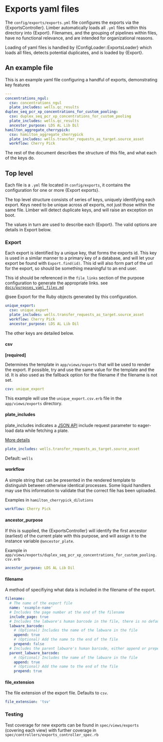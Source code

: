 <!--
# @markup markdown
# @title Exports yaml files
-->

# Exports yaml files

The `config/exports/exports.yml` file configures the exports via the {ExportsController}. Limber automatically loads all `.yml` files within this directory into {Export}.
Filenames, and the grouping of pipelines within files, have no functional relevance, and are intended for organizational reasons.

Loading of yaml files is handled by {ConfigLoader::ExportsLoader} which
loads all files, detects potential duplicates, and is loaded by {Export}.

## An example file

This is an example yaml file configuring a handful of exports, demonstrating key
features

```yaml
---
concentrations_ngul:
  csv: concentrations_ngul
  plate_includes: wells.qc_results
duplex_seq_pcr_xp_concentrations_for_custom_pooling:
  csv: duplex_seq_pcr_xp_concentrations_for_custom_pooling
  plate_includes: wells.qc_results
  ancestor_purpose: LDS AL Lib Dil
hamilton_aggregate_cherrypick:
  csv: hamilton_aggregate_cherrypick
  plate_includes: wells.transfer_requests_as_target.source_asset
  workflow: Cherry Pick
```

The rest of the document describes the structure of this file, and what each of the keys do.

## Top level

Each file is a `.yml` file located in `config/exports`, it contains the
configuration for one or more {Export exports}.

The top level structure consists of series of keys, uniquely identifying each
export. Keys need to be unique across _all_ exports, not just those within
the same file. Limber will detect duplicate keys, and will raise an exception
on boot.

The values in turn are used to describe each {Export}. The valid options are details in Export below.

### Export

Each export is identified by a unique key, that forms the exports id. This key
is used in a similar manner to a primary key of a database, and will let your
export be found with `Export.find(id)`. This id will also form part of the url
for the export, so should be something meaningful to an end user.

This id should be referenced in the `file_links` section of the purpose configuration to generate the
appropriate links.
see [`docs/purposes_yaml_files.md`](./purposes_yaml_files.md)


@see Export for the Ruby objects generated by this configuration.

```yaml
unique_export:
  csv: unique_export
  plate_includes: wells.transfer_requests_as_target.source_asset
  workflow: Cherry Pick
  ancestor_purpose: LDS AL Lib Dil
```

The other keys are detailed below.

#### csv

**[required]**

Determines the template in `app/views/exports` that will be used to render the
export. If possible, try and use the same value for the template and the id.
It is also used as the fallback option for the filename if the filename is not set.

```yaml
csv: unique_export
```

This example will use the `unique_export.csv.erb` file in the
`app/views/exports` directory.

#### plate_includes

plate_includes indicates a [JSON API](https://jsonapi.org) include request
parameter to eager-load data while fetching a plate.

[More details](https://jsonapi.org/format/#fetching-includes)

```yaml
plate_includes: wells.transfer_requests_as_target.source_asset
```

Default: `wells`

#### workflow

A simple string that can be presented in the rendered template to distinguish
between otherwise identical processes. Some liquid handlers may use this
information to validate that the correct file has been uploaded.

Examples in `hamilton_cherrypick_dilutions`

```yaml
workflow: Cherry Pick
```

#### ancestor_purpose

If this is supplied, the {ExportsController} will identify the first ancestor
(earliest) of the current plate with this purpose, and will assign it to
the instance variable `@ancestor_plate`.

Example in `app/views/exports/duplex_seq_pcr_xp_concentrations_for_custom_pooling.csv.erb`

```yaml
ancestor_purpose: LDS AL Lib Dil
```

#### filename

A method of specifiying what data is included in the filename of the export.

```yaml
filename:
  # The name of the export file
  name: 'example-name'
  # Includes the page number at the end of the filename
  include_page: true
  # Includes the labware's human barcode in the file, there is no default, either append or prepend is needed to show the barcode
  labware_barcode:
    # (Optional) Includes the name of the labware in the file
    append: true
    # (Optional) Add the name to the end of the file
    prepend: false
  # Includes the parent labware's human barcode, either append or prepend is needed to show the barcode
  parent_labware_barcode:
    # (Optional) Includes the name of the labware in the file
    append: true
    # (Optional) Add the name to the end of the file
    prepend: true
```

#### file_extension

The file extension of the export file. Defaults to `csv`.

```yaml
file_extension: 'tsv'
```

### Testing

Test coverage for new exports can be found in `spec/views/exports` (covering
each view) with further coverage in `spec/controllers/exports_controller_spec.rb`
